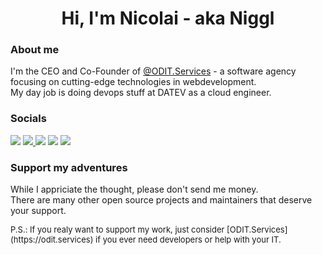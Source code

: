 <h1 align='center'>
Hi, I'm Nicolai - aka Niggl
</h1>

### About me
I'm the CEO and Co-Founder of [@ODIT.Services](https://odit.services) - a software agency focusing on cutting-edge technologies in webdevelopment.<br>
My day job is doing devops stuff at DATEV as a cloud engineer.

### Socials

<a href="https://nicolai-ort.com"><img src="https://img.shields.io/badge/Homepage-Nicolai--Ort.com-green.svg?&style=for-the-badge&color=green" /></a>
<a href="https://gitlab.com/nicolaiort"><img src="https://img.shields.io/badge/gitlab-nicolaiort-orange.svg?logo=gitlab&style=for-the-badge&color=FCA121" />
<a href="https://twitter.com/niggl1999"><img src="https://img.shields.io/badge/twitter-niggl1999-blue.svg?logo=twitter&style=for-the-badge" /></a>
<a href="**https://twitter.com/niggl1999**"><img src="https://img.shields.io/badge/matrix-niggl1999-black.svg?logo=matrix&style=for-the-badge" /></a>
<a href="https://www.linkedin.com/in/nicolai-ort"><img src="https://img.shields.io/badge/linkedin-nicolai--ort-%230077B5.svg?&style=for-the-badge&logo=linkedin&logoColor=white" /></a>

### Support my adventures
While I appriciate the thought, please don't send me money.<br>
There are many other open source projects and maintainers that deserve your support.<br>


<p style="font-size: small;">P.S.: If you realy want to support my work, just consider [ODIT.Services](https://odit.services) if you ever need developers or help with your IT.</p>
